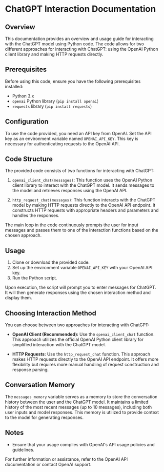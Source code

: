 # ChatGPT Interaction Documentation

## Overview

This documentation provides an overview and usage guide for interacting with the ChatGPT model using Python code. The code allows for two different approaches for interacting with ChatGPT: using the OpenAI Python client library and making HTTP requests directly.

## Prerequisites

Before using this code, ensure you have the following prerequisites installed:

- Python 3.x
- `openai` Python library (`pip install openai`)
- `requests` library (`pip install requests`)

## Configuration

To use the code provided, you need an API key from OpenAI. Set the API key as an environment variable named `OPENAI_API_KEY`. This key is necessary for authenticating requests to the OpenAI API.

## Code Structure

The provided code consists of two functions for interacting with ChatGPT:

1. `openai_client_chat(messages)`: This function uses the OpenAI Python client library to interact with the ChatGPT model. It sends messages to the model and retrieves responses using the OpenAI API.

2. `http_request_chat(messages)`: This function interacts with the ChatGPT model by making HTTP requests directly to the OpenAI API endpoint. It constructs HTTP requests with appropriate headers and parameters and handles the responses.

The main loop in the code continuously prompts the user for input messages and passes them to one of the interaction functions based on the chosen approach.

## Usage

1. Clone or download the provided code.
2. Set up the environment variable `OPENAI_API_KEY` with your OpenAI API key.
3. Run the Python script.

Upon execution, the script will prompt you to enter messages for ChatGPT. It will then generate responses using the chosen interaction method and display them.

## Choosing Interaction Method

You can choose between two approaches for interacting with ChatGPT:

- **OpenAI Client (Recommended):** Use the `openai_client_chat` function. This approach utilizes the official OpenAI Python client library for simplified interaction with the ChatGPT model.

- **HTTP Requests:** Use the `http_request_chat` function. This approach makes HTTP requests directly to the OpenAI API endpoint. It offers more flexibility but requires more manual handling of request construction and response parsing.

## Conversation Memory

The `messages_memory` variable serves as a memory to store the conversation history between the user and the ChatGPT model. It maintains a limited history of the most recent messages (up to 10 messages), including both user inputs and model responses. This memory is utilized to provide context to the model for generating responses.

## Notes

- Ensure that your usage complies with OpenAI's API usage policies and guidelines.

For further information or assistance, refer to the OpenAI API documentation or contact OpenAI support.
